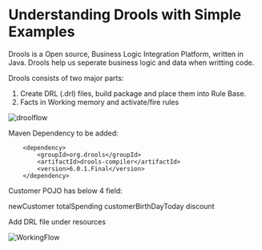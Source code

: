 # Understanding Drools with Simple Examples

Drools is a Open source, Business Logic Integration Platform, written in Java. Drools help us seperate business logic and data when writting code.

Drools consists of two major parts:

1) Create DRL (.drl) files, build package and place them into Rule Base.
2) Facts in Working memory and activate/fire rules

 ![droolflow](https://github.cloud.capitalone.com/lym752/drools/blob/master/images/drools%20Flow.png)
 
Maven Dependency to be added:

        <dependency>
            <groupId>org.drools</groupId>
            <artifactId>drools-compiler</artifactId>
            <version>6.0.1.Final</version>
        </dependency>

Customer POJO has below 4 field:

newCustomer
totalSpending
customerBirthDayToday
discount

Add DRL file under resources

![WorkingFlow](https://github.cloud.capitalone.com/lym752/drools/blob/master/images/rulesbasicunderstanding.png)

        
